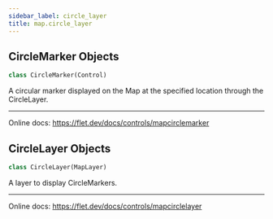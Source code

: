 ```yaml
---
sidebar_label: circle_layer
title: map.circle_layer
---
```


## CircleMarker Objects

```python
class CircleMarker(Control)
```

A circular marker displayed on the Map at the specified location through the CircleLayer.

-----

Online docs: https://flet.dev/docs/controls/mapcirclemarker

## CircleLayer Objects

```python
class CircleLayer(MapLayer)
```

A layer to display CircleMarkers.

-----

Online docs: https://flet.dev/docs/controls/mapcirclelayer

